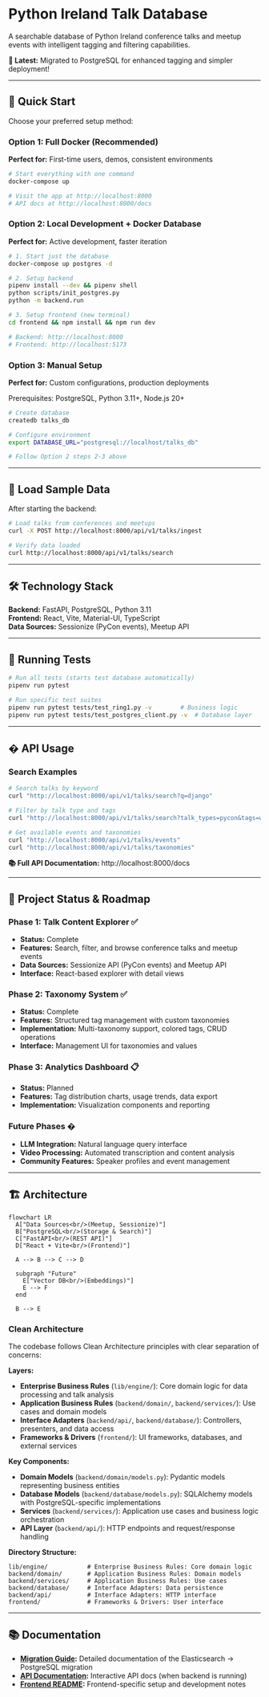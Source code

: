 # Python Ireland Talk Database

A searchable database of Python Ireland conference talks and meetup events with intelligent tagging and filtering capabilities.

**🚀 Latest:** Migrated to PostgreSQL for enhanced tagging and simpler deployment!

---

## 🚀 Quick Start

Choose your preferred setup method:

### Option 1: Full Docker (Recommended)

**Perfect for:** First-time users, demos, consistent environments

```bash
# Start everything with one command
docker-compose up

# Visit the app at http://localhost:8000
# API docs at http://localhost:8000/docs
```

### Option 2: Local Development + Docker Database

**Perfect for:** Active development, faster iteration

```bash
# 1. Start just the database
docker-compose up postgres -d

# 2. Setup backend
pipenv install --dev && pipenv shell
python scripts/init_postgres.py
python -m backend.run

# 3. Setup frontend (new terminal)
cd frontend && npm install && npm run dev

# Backend: http://localhost:8000
# Frontend: http://localhost:5173
```

### Option 3: Manual Setup

**Perfect for:** Custom configurations, production deployments

Prerequisites: PostgreSQL, Python 3.11+, Node.js 20+

```bash
# Create database
createdb talks_db

# Configure environment
export DATABASE_URL="postgresql://localhost/talks_db"

# Follow Option 2 steps 2-3 above
```

---

## 🎯 Load Sample Data

After starting the backend:

```bash
# Load talks from conferences and meetups
curl -X POST http://localhost:8000/api/v1/talks/ingest

# Verify data loaded
curl http://localhost:8000/api/v1/talks/search
```

---

## 🛠 Technology Stack

**Backend:** FastAPI, PostgreSQL, Python 3.11  
**Frontend:** React, Vite, Material-UI, TypeScript  
**Data Sources:** Sessionize (PyCon events), Meetup API

---

## 🧪 Running Tests

```bash
# Run all tests (starts test database automatically)
pipenv run pytest

# Run specific test suites
pipenv run pytest tests/test_ring1.py -v        # Business logic
pipenv run pytest tests/test_postgres_client.py -v  # Database layer
```

---

## � API Usage

### Search Examples

```bash
# Search talks by keyword
curl "http://localhost:8000/api/v1/talks/search?q=django"

# Filter by talk type and tags
curl "http://localhost:8000/api/v1/talks/search?talk_types=pycon&tags=web"

# Get available events and taxonomies
curl "http://localhost:8000/api/v1/talks/events"
curl "http://localhost:8000/api/v1/talks/taxonomies"
```

**📚 Full API Documentation:** http://localhost:8000/docs

---

## 🎯 Project Status & Roadmap

### Phase 1: Talk Content Explorer ✅

- **Status:** Complete
- **Features:** Search, filter, and browse conference talks and meetup events
- **Data Sources:** Sessionize API (PyCon events) and Meetup API
- **Interface:** React-based explorer with detail views

### Phase 2: Taxonomy System ✅

- **Status:** Complete
- **Features:** Structured tag management with custom taxonomies
- **Implementation:** Multi-taxonomy support, colored tags, CRUD operations
- **Interface:** Management UI for taxonomies and values

### Phase 3: Analytics Dashboard 📋

- **Status:** Planned
- **Features:** Tag distribution charts, usage trends, data export
- **Implementation:** Visualization components and reporting

### Future Phases �

- **LLM Integration:** Natural language query interface
- **Video Processing:** Automated transcription and content analysis
- **Community Features:** Speaker profiles and event management

---

## 🏗️ Architecture

```mermaid
flowchart LR
  A["Data Sources<br/>(Meetup, Sessionize)"]
  B["PostgreSQL<br/>(Storage & Search)"]
  C["FastAPI<br/>(REST API)"]
  D["React + Vite<br/>(Frontend)"]

  A --> B --> C --> D

  subgraph "Future"
    E["Vector DB<br/>(Embeddings)"]
    E --> F
  end

  B --> E
```

### Clean Architecture

The codebase follows Clean Architecture principles with clear separation of concerns:

**Layers:**

- **Enterprise Business Rules** (`lib/engine/`): Core domain logic for data processing and talk analysis
- **Application Business Rules** (`backend/domain/`, `backend/services/`): Use cases and domain models
- **Interface Adapters** (`backend/api/`, `backend/database/`): Controllers, presenters, and data access
- **Frameworks & Drivers** (`frontend/`): UI frameworks, databases, and external services

**Key Components:**

- **Domain Models** (`backend/domain/models.py`): Pydantic models representing business entities
- **Database Models** (`backend/database/models.py`): SQLAlchemy models with PostgreSQL-specific implementations
- **Services** (`backend/services/`): Application use cases and business logic orchestration
- **API Layer** (`backend/api/`): HTTP endpoints and request/response handling

**Directory Structure:**

```
lib/engine/           # Enterprise Business Rules: Core domain logic
backend/domain/       # Application Business Rules: Domain models
backend/services/     # Application Business Rules: Use cases
backend/database/     # Interface Adapters: Data persistence
backend/api/          # Interface Adapters: HTTP interface
frontend/             # Frameworks & Drivers: User interface
```

---

## 📚 Documentation

- **[Migration Guide](MIGRATION.md):** Detailed documentation of the Elasticsearch → PostgreSQL migration
- **[API Documentation](http://localhost:8000/docs):** Interactive API docs (when backend is running)
- **[Frontend README](frontend/README.md):** Frontend-specific setup and development notes
